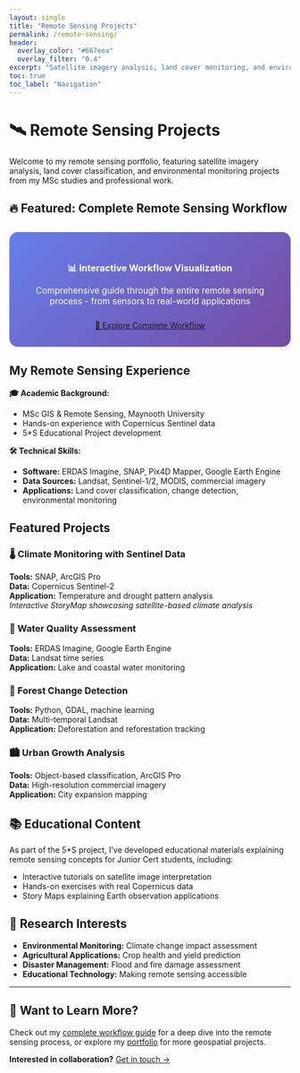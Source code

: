 ```yaml
---
layout: single
title: "Remote Sensing Projects"
permalink: /remote-sensing/
header:
  overlay_color: "#667eea"
  overlay_filter: "0.4"
excerpt: "Satellite imagery analysis, land cover monitoring, and environmental applications using advanced remote sensing techniques"
toc: true
toc_label: "Navigation"
---
```


# 🛰️ Remote Sensing Projects

Welcome to my remote sensing portfolio, featuring satellite imagery analysis, land cover classification, and environmental monitoring projects from my MSc studies and professional work.

## 🔥 **Featured: Complete Remote Sensing Workflow**

<div style="background: linear-gradient(135deg, #667eea 0%, #764ba2 100%); padding: 30px; border-radius: 15px; margin: 30px 0; text-align: center;">
  <h3 style="color: white; margin-bottom: 15px;">📊 Interactive Workflow Visualization</h3>
  <p style="color: white; font-size: 1.1em; margin-bottom: 25px;">Comprehensive guide through the entire remote sensing process - from sensors to real-world applications</p>
  <a href="/remote-sensing/workflow/" class="btn btn--primary btn--large">🚀 Explore Complete Workflow</a>
</div>

## My Remote Sensing Experience

**🎓 Academic Background:**
- MSc GIS & Remote Sensing, Maynooth University
- Hands-on experience with Copernicus Sentinel data
- 5*S Educational Project development

**🛠️ Technical Skills:**
- **Software:** ERDAS Imagine, SNAP, Pix4D Mapper, Google Earth Engine
- **Data Sources:** Landsat, Sentinel-1/2, MODIS, commercial imagery
- **Applications:** Land cover classification, change detection, environmental monitoring

## Featured Projects

### 🌡️ Climate Monitoring with Sentinel Data
**Tools:** SNAP, ArcGIS Pro  
**Data:** Copernicus Sentinel-2  
**Application:** Temperature and drought pattern analysis  
*Interactive StoryMap showcasing satellite-based climate analysis*

### 🌊 Water Quality Assessment
**Tools:** ERDAS Imagine, Google Earth Engine  
**Data:** Landsat time series  
**Application:** Lake and coastal water monitoring  

### 🌳 Forest Change Detection
**Tools:** Python, GDAL, machine learning  
**Data:** Multi-temporal Landsat  
**Application:** Deforestation and reforestation tracking  

### 🏙️ Urban Growth Analysis
**Tools:** Object-based classification, ArcGIS Pro  
**Data:** High-resolution commercial imagery  
**Application:** City expansion mapping  

## 📚 Educational Content

As part of the 5*S project, I've developed educational materials explaining remote sensing concepts for Junior Cert students, including:

- Interactive tutorials on satellite image interpretation
- Hands-on exercises with real Copernicus data
- Story Maps explaining Earth observation applications

## 🔬 Research Interests

- **Environmental Monitoring:** Climate change impact assessment
- **Agricultural Applications:** Crop health and yield prediction  
- **Disaster Management:** Flood and fire damage assessment
- **Educational Technology:** Making remote sensing accessible

---

## 🚀 **Want to Learn More?**

Check out my [complete workflow guide](/remote-sensing/workflow/) for a deep dive into the remote sensing process, or explore my [portfolio](/portfolio/) for more geospatial projects.

**Interested in collaboration?** [Get in touch →](/contact/)
